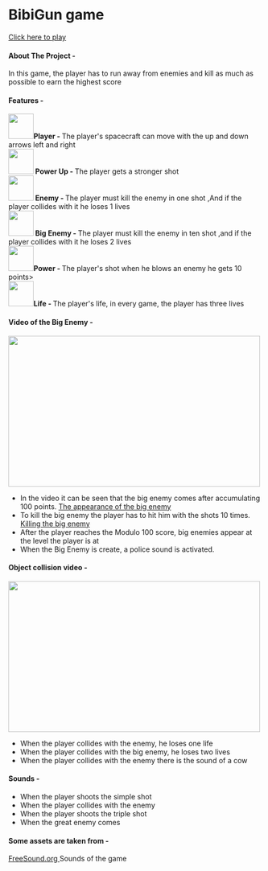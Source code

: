 

# BibiGun game
 <a href="https://orabu103.itch.io/bibigun">Click here to play</a>
<h4>About The Project -</h4>
<p>In this game, the player has to run away from enemies and kill as much as possible to earn the highest score</p>

<h4>Features -</h4>
<p>
<strong> 
<img src="./Assets/Sprites/Bibi_r.png"  width="50px" height="50px" />Player - </strong>
 The player's spacecraft can move with the up and down arrows left and right<br>
<strong>
<img src="./Assets/Sprites/power_up_r.png" width="50px" height="50px" /> Power Up - </strong>
The player gets a stronger shot <br>
<strong> 
<img src="./Assets/Sprites/cow_r.png" width="50px" height="50px" /> Enemy - </strong> 
The player must kill the enemy in one shot ,And if the player collides with it he loses 1 lives<br>
<strong> 
<img src="./Assets/Sprites/big_cow_r.png" width="50px" height="50px" /> Big Enemy - </strong>
The player must kill the enemy in ten shot ,and if the player collides with it he loses 2 lives<br>
<strong> 
<img src="./Assets/Sprites/star_laser.png" width="50px" height="50px" />Power - </strong>
The player's shot when he blows an enemy he gets 10 points><br>
<strong> 
<img src="./Assets/Sprites/heart_powerup.png" width="50px" height="50px" />Life - </strong>
The player's life, in every game, the player has three lives<br>
</p>

<h4>Video of the Big Enemy -</h4>
<img src="./Assets/Gif/Bigcow.gif" width="500px" height="300px" />
<p><ul>
 
<li>In the video it can be seen that the big enemy comes after accumulating 100 points.
</strong> <a href="./Assets/Script/Player.cs"> The appearance of the big enemy </a></li>

<li>To kill the big enemy the player has to hit him with the shots 10 times.
</strong> <a href="./Assets/Script/DbigEnemy.cs"> Killing the big enemy </a></li>

<li>After the player reaches the Modulo 100 score, big enemies appear at the level the player is at</li>

<li>When the Big Enemy is create, a police sound is activated.</li>
</ul>



<h4>Object collision video -</h4>
<img src="./Assets/Gif/newlife.gif" width="500px" height="300px" />

<p><ul>
<li>When the player collides with the enemy, he loses one life</li>
<li>When the player collides with the big enemy, he loses two lives</li>
<li>When the player collides with the enemy there is the sound of a cow</li>
</ul>

<h4>Sounds -</h4>

<p><ul>
<li>When the player shoots the simple shot</li>
<li>When the player collides with the enemy</li>
<li>When the player shoots the triple shot</li>
<li>When the great enemy comes</li>
</ul>

<h4>Some assets are taken from -</h4>
<p></strong> <a href="https://freesound.org/browse/"> FreeSound.org </a> Sounds of the game</p>

